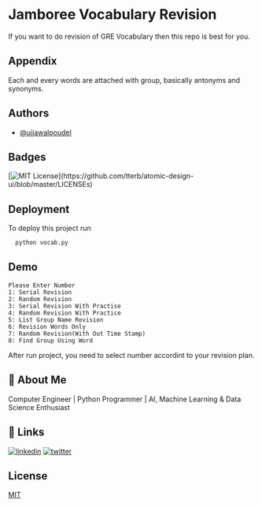 
# Jamboree Vocabulary Revision

If you want to do revision of GRE Vocabulary then this repo is best for you.


## Appendix

Each and every words are attached with group, basically antonyms and synonyms.


## Authors

- [@ujjawalpoudel](https://github.com/ujjawalpoudel)


## Badges
[![MIT License](https://img.shields.io/apm/l/atomic-design-ui.svg?)](https://github.com/tterb/atomic-design-ui/blob/master/LICENSEs)


## Deployment

To deploy this project run

```bash
  python vocab.py
```


## Demo
```
Please Enter Number 
1: Serial Revision 
2: Random Revision 
3: Serial Revision With Practise
4: Random Revision With Practice
5: List Group Name Revision
6: Revision Words Only 
7: Random Revision(With Out Time Stamp)
8: Find Group Using Word
```

After run project, you need to select number accordint to your revision plan.


## 🚀 About Me
Computer Engineer | Python Programmer | AI, Machine Learning & Data Science Enthusiast


## 🔗 Links
[![linkedin](https://img.shields.io/badge/linkedin-0A66C2?style=for-the-badge&logo=linkedin&logoColor=white)](https://www.linkedin.com/in/ujjawalpoudel/)
[![twitter](https://img.shields.io/badge/twitter-1DA1F2?style=for-the-badge&logo=twitter&logoColor=white)](https://twitter.com/ujwalpoudel)


## License

[MIT](https://choosealicense.com/licenses/mit/)

